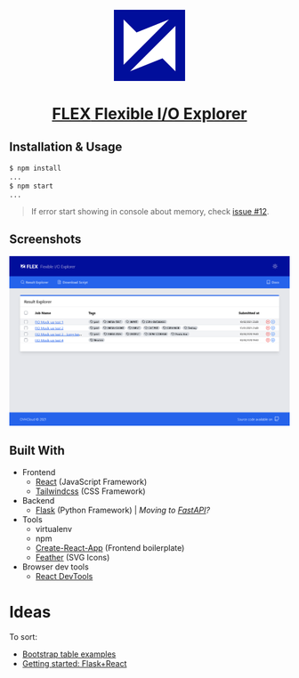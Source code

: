 <!-- Logo -->
<p align="center">
  <a href="https://github.com/IMT-Atlantique-FIP2021/fiowebviewer-frontend/">
    <img width="128" src="./public/favicon.min.svg">
  </a>
</p>

<!-- Name -->
<h1 align="center">
  <a href="https://github.com/IMT-Atlantique-FIP2021/fiowebviewer-frontend/"><b>FLEX</b> Flexible I/O Explorer</a>
</h1>

## Installation & Usage

```shell
$ npm install
...
$ npm start
...
```

> If error start showing in console about memory, check [issue #12](https://github.com/IMT-Atlantique-FIP2021/fiowebviewer-frontend/issues/12).

<!-- See the [**Documentation**][ProjectDoc] for an introduction, usage information, and examples. -->

## Screenshots

![FLEX Dashboard](docs/doc-files/FLEX_Dashboard.png)

## Built With

- Frontend
  - [React][ReactDoc] (JavaScript Framework)
  - [Tailwindcss][TailwindDoc] (CSS Framework)
- Backend
  - [Flask][FlaskDoc] (Python Framework) | _Moving to [FastAPI][FastAPIDoc]?_
- Tools
  - virtualenv
  - npm
  - [Create-React-App][CRADoc] (Frontend boilerplate)
  - [Feather][FeatherIcons] (SVG Icons)
- Browser dev tools
  - [React DevTools][ReactDevTool]

# Ideas

To sort:

- [Bootstrap table examples](https://examples.bootstrap-table.com/)
- [Getting started: Flask+React](https://blog.learningdollars.com/2019/11/29/how-to-serve-a-reactapp-with-a-flask-server/)

<!-- URL Index -->

[ProjectDoc]: ./docs/project_setup.md
[ReactDoc]: https://reactjs.org/docs/getting-started.html
[TailwindDoc]: https://tailwindcss.com/docs
[FlaskDoc]: https://flask.palletsprojects.com/en/1.1.x/
[FastAPIDoc]: https://fastapi.tiangolo.com/
[CRADoc]: https://github.com/vitejs/vite
[FeatherIcons]: https://feathericons.com/
[ReactDevTool]: https://addons.mozilla.org/en-US/firefox/addon/react-devtools/
